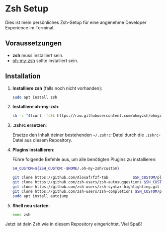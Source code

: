 # Zsh Setup

Dies ist mein persönliches Zsh-Setup für eine angenehme Developer Experience im Terminal.

## Voraussetzungen

- **zsh** muss installiert sein.
- [oh-my-zsh](https://ohmyz.sh/) sollte installiert sein.

## Installation

1. **Installiere zsh** (falls noch nicht vorhanden):

    ```bash
    sudo apt install zsh
    ```

2. **Installiere oh-my-zsh**:

    ```bash
    sh -c "$(curl -fsSL https://raw.githubusercontent.com/ohmyzsh/ohmyzsh/master/tools/install.sh)"
    ```

3. **.zshrc ersetzen**:

    Ersetze den Inhalt deiner bestehenden `~/.zshrc`-Datei durch die `.zshrc`-Datei aus diesem Repository.

4. **Plugins installieren**:

    Führe folgende Befehle aus, um alle benötigten Plugins zu installieren:

    ```bash
    SH_CUSTOM=${ZSH_CUSTOM:-$HOME/.oh-my-zsh/custom}

    git clone https://github.com/Aloxaf/fzf-tab           $SH_CUSTOM/plugins/fzf-tab
    git clone https://github.com/zsh-users/zsh-autosuggestions $SH_CUSTOM/plugins/zsh-autosuggestions
    git clone https://github.com/zsh-users/zsh-syntax-highlighting.git $SH_CUSTOM/plugins/zsh-syntax-highlighting
    git clone https://github.com/zsh-users/zsh-completions $SH_CUSTOM/plugins/zsh-completions
    sudo apt install autojump
    ```

5. **Shell neu starten**:

    ```bash
    exec zsh
    ```

Jetzt ist dein Zsh wie in diesem Repository eingerichtet. Viel Spaß!
